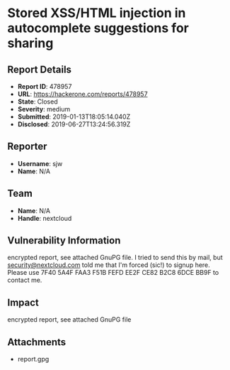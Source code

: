 # Stored XSS/HTML injection in autocomplete suggestions for sharing

## Report Details
- **Report ID**: 478957
- **URL**: https://hackerone.com/reports/478957
- **State**: Closed
- **Severity**: medium
- **Submitted**: 2019-01-13T18:05:14.040Z
- **Disclosed**: 2019-06-27T13:24:56.319Z

## Reporter
- **Username**: sjw
- **Name**: N/A

## Team
- **Name**: N/A
- **Handle**: nextcloud

## Vulnerability Information
encrypted report, see attached GnuPG file.
I tried to send this by mail, but security@nextcloud.com told me that I'm forced (sic!) to signup here.
Please use 7F40 5A4F FAA3 F51B FEFD EE2F CE82 B2C8 6DCE BB9F to contact me.

## Impact

encrypted report, see attached GnuPG file

## Attachments
- report.gpg

